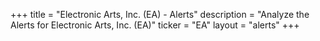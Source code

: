 +++
title = "Electronic Arts, Inc. (EA) - Alerts"
description = "Analyze the Alerts for Electronic Arts, Inc. (EA)"
ticker = "EA"
layout = "alerts"
+++

